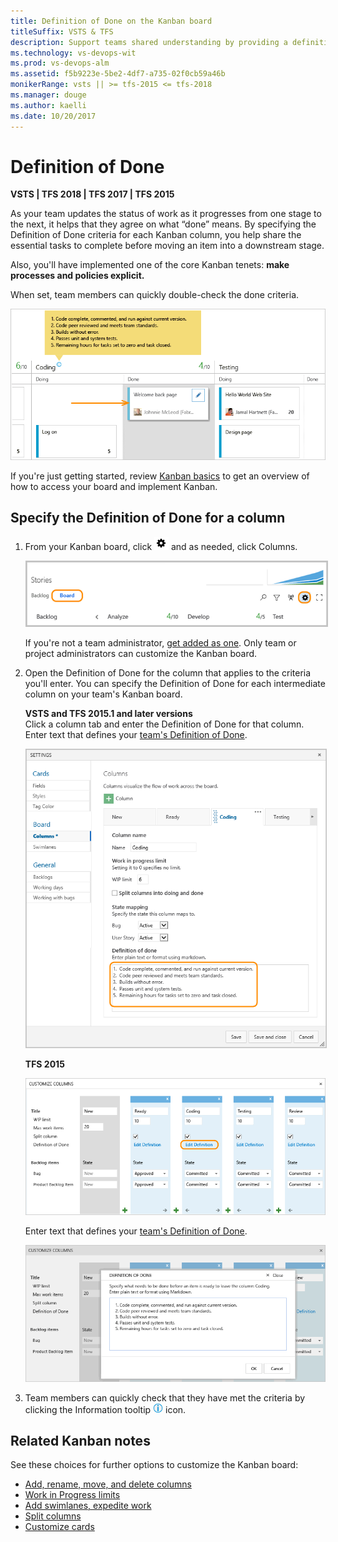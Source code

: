 ```yaml
---
title: Definition of Done on the Kanban board
titleSuffix: VSTS & TFS
description: Support teams shared understanding by providing a definition for what "done" means for each column of the Kanban board  
ms.technology: vs-devops-wit
ms.prod: vs-devops-alm
ms.assetid: f5b9223e-5be2-4df7-a735-02f0cb59a46b
monikerRange: vsts || >= tfs-2015 <= tfs-2018
ms.manager: douge
ms.author: kaelli
ms.date: 10/20/2017
---
```



# Definition of Done

<b>VSTS | TFS 2018 | TFS 2017 | TFS 2015</b> 

As your team updates the status of work as it progresses from one stage to the next, it helps that they agree on what “done” means. By specifying the Definition of Done criteria for each Kanban column, you help share the essential tasks to complete before moving an item into a downstream stage. 

Also, you'll have implemented one of the core Kanban tenets: **make processes and policies explicit.**

When set, team members can quickly double-check the done criteria.

![Definition of Done](_img/ALM_DD_IntroImage.png)

If you're just getting started, review [Kanban basics](kanban-basics.md) to get an overview of how to access your board and implement Kanban.

## Specify the Definition of Done for a column
 
1. From your Kanban board, click ![settings icon](../_img/icons/team-settings-gear-icon.png) and as needed, click Columns.  

	<img src="../customize/_img/kanban-card-customize-open-settings.png" alt="Kanban board, open common configuration settings" style="border: 2px solid #C3C3C3;" />

	If you're not a team administrator, [get added as one](../scale/add-team-administrator.md). Only team or project administrators can customize the Kanban board.

2. Open the Definition of Done for the column that applies to the criteria you'll enter. You can specify the Definition of Done for each intermediate column on your team's Kanban board. 

	**VSTS and TFS 2015.1 and later versions**  
	Click a column tab and enter the Definition of Done for that column. Enter text that defines your [team's Definition of Done](#definition-of-done). 

	<img src="_img/vso-kanban-board-definition-of-done-no-tags.png" alt="Kanban board, Coding column tab, Definition of done]" style="border: 1px solid #C3C3C3;" />  

	**TFS 2015**   

	![Edit Definition](_img/ALM_DD_EditDefinition.png)
	
	Enter text that defines your [team's Definition of Done](#definition-of-done).

	![Definition Text](_img/ALM_DD_DefinitionText.png)

4. Team members can quickly check that they have met the criteria by clicking the Information tooltip ![Info Icon](_img/ALM_DD_InfoIcon.png) icon.


## Related Kanban notes
See these choices for further options to customize the Kanban board:

- [Add, rename, move, and delete columns ](add-columns.md)
- [Work in Progress limits](wip-limits.md)  
- [Add swimlanes, expedite work](expedite-work.md)
- [Split columns](split-columns.md) 
- [Customize cards ](../customize/customize-cards.md)


